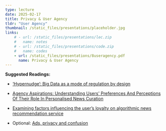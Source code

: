 ```yaml
---
type: lecture
date: 2025-02-17
title: Privacy & User Agency
tldr: "User Agency"
thumbnail: /static_files/presentations/placeholder.jpg
links: 
    # - url: /static_files/presentations/lec.zip
    #   name: notes
    # - url: /static_files/presentations/code.zip
    #   name: codes
    - url: /static_files/presentations/8useragency.pdf
      name: Privacy & User Agency
---
```

**Suggested Readings:**

- [‘Hypernudge’: Big Data as a mode of regulation by design](https://www.taylorfrancis.com/chapters/edit/10.4324/9781351200677-8/hypernudge-big-data-mode-regulation-design-karen-yeung)

- [Agency Aspirations: Understanding Users' Preferences And Perceptions Of Their Role In Personalised News Curation](https://dl.acm.org/doi/10.1145/3613904.3642634)

- [Examining factors influencing the user’s loyalty on algorithmic news recommendation service](https://www.nature.com/articles/s41599-023-02516-x)

- Optional: [Ads, privacy and confusion](https://www.ben-evans.com/benedictevans/2021/8/27/understanding-privacy)